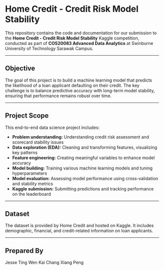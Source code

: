 # Home Credit - Credit Risk Model Stability

This repository contains the code and documentation for our submission to the **Home Credit - Credit Risk Model Stability** Kaggle competition, conducted as part of **COS20083 Advanced Data Analytics** at Swinburne University of Technology Sarawak Campus.

---

## Objective

The goal of this project is to build a machine learning model that predicts the likelihood of a loan applicant defaulting on their credit. The key challenge is to balance predictive accuracy with long-term model stability, ensuring that performance remains robust over time.

---

## Project Scope

This end-to-end data science project includes:

- **Problem understanding:** Understanding credit risk assessment and scorecard stability issues
- **Data exploration (EDA):** Cleaning and transforming features, visualizing key patterns
- **Feature engineering:** Creating meaningful variables to enhance model accuracy
- **Model building:** Training various machine learning models and tuning hyperparameters
- **Model evaluation:** Assessing model performance using cross-validation and stability metrics
- **Kaggle submission:** Submitting predictions and tracking performance on the leaderboard

---

## Dataset

The dataset is provided by Home Credit and hosted on Kaggle. It includes demographic, financial, and credit-related information on loan applicants.

---

## Prepared By

Jesse Ting Wen Kai
Chang Xiang Peng

